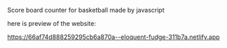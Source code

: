 Score board counter for basketball made by javascript

here is preview of the website:

https://66af74d888259295cb6a870a--eloquent-fudge-311b7a.netlify.app
